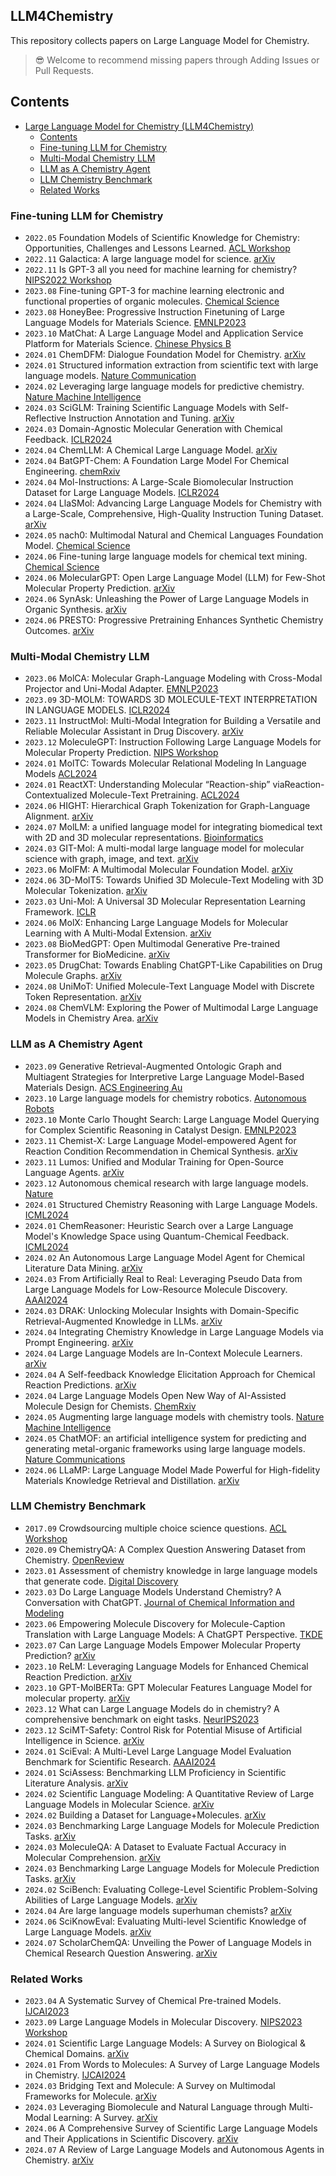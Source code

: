 ## LLM4Chemistry
This repository collects papers on Large Language Model for Chemistry.

> 😎 Welcome to recommend missing papers through Adding Issues or Pull Requests.

## Contents

- [Large Language Model for Chemistry (LLM4Chemistry)](#llm4chemistry)
  - [Contents](#contents)
  - [Fine-tuning LLM for Chemistry](#fine-tuning-llm-for-chemistry)
  - [Multi-Modal Chemistry LLM](#multi-modal-chemistry-llm)
  - [LLM as A Chemistry Agent](#llm-as-a-chemistry-llm)
  - [LLM Chemistry Benchmark](#llm-chemistry-benchmark)
  - [Related Works](#related-works)

### Fine-tuning LLM for Chemistry

- `2022.05` Foundation Models of Scientific Knowledge for Chemistry: Opportunities, Challenges and Lessons Learned. [ACL Workshop](https://aclanthology.org/2022.bigscience-1.12.pdf)
- `2022.11` Galactica: A large language model for science. [arXiv](https://arxiv.org/abs/2211.09085)
- `2022.11` Is GPT-3 all you need for machine learning for chemistry? [NIPS2022 Workshop](https://openreview.net/pdf?id=dgpgTEZ6G__)
- `2023.08` Fine-tuning GPT-3 for machine learning electronic and functional properties of organic molecules. [Chemical Science](https://pubs.rsc.org/en/content/articlepdf/2024/sc/d3sc04610a)
- `2023.08` HoneyBee: Progressive Instruction Finetuning of Large Language Models for Materials Science. [EMNLP2023](https://aclanthology.org/2023.findings-emnlp.380.pdf)
- `2023.10` MatChat: A Large Language Model and Application Service Platform for Materials Science. [Chinese Physics B](https://arxiv.org/abs/2310.07197)
- `2024.01` ChemDFM: Dialogue Foundation Model for Chemistry. [arXiv](https://arxiv.org/abs/2401.14818)
- `2024.01` Structured information extraction from scientific text with large language models. [Nature Communication](https://www.nature.com/articles/s41467-024-45563-x)
- `2024.02` Leveraging large language models for predictive chemistry. [Nature Machine Intelligence](https://www.nature.com/articles/s42256-023-00788-1)
- `2024.03` SciGLM: Training Scientific Language Models with Self-Reflective Instruction Annotation and Tuning. [arXiv](https://arxiv.org/abs/2401.07950)
- `2024.03` Domain-Agnostic Molecular Generation with Chemical Feedback. [ICLR2024](https://arxiv.org/pdf/2301.11259)
- `2024.04` ChemLLM: A Chemical Large Language Model. [arXiv](https://arxiv.org/abs/2402.06852)
- `2024.04` BatGPT-Chem: A Foundation Large Model For Chemical Engineering. [chemRxiv](https://chemrxiv.org/engage/chemrxiv/article-details/661df07a418a5379b0ef8906)
- `2024.04` Mol-Instructions: A Large-Scale Biomolecular Instruction Dataset for Large Language Models. [ICLR2024](https://openreview.net/forum?id=Tlsdsb6l9n)
- `2024.04` LlaSMol: Advancing Large Language Models for Chemistry with a Large-Scale, Comprehensive, High-Quality Instruction Tuning Dataset. [arXiv](https://arxiv.org/abs/2402.09391)
- `2024.05` nach0: Multimodal Natural and Chemical Languages Foundation Model. [Chemical Science](https://arxiv.org/pdf/2311.12410)
- `2024.06` Fine-tuning large language models for chemical text mining. [Chemical Science](https://pubs.rsc.org/en/content/articlehtml/2024/sc/d4sc00924j)
- `2024.06` MolecularGPT: Open Large Language Model (LLM) for Few-Shot Molecular Property Prediction. [arXiv](https://arxiv.org/pdf/2406.12950v1)
- `2024.06` SynAsk: Unleashing the Power of Large Language Models in Organic Synthesis. [arXiv](https://arxiv.org/pdf/2406.04593)
- `2024.06` PRESTO: Progressive Pretraining Enhances Synthetic Chemistry Outcomes. [arXiv](https://arxiv.org/pdf/2406.13193)

### Multi-Modal Chemistry LLM

- `2023.06` MolCA: Molecular Graph-Language Modeling with Cross-Modal Projector and Uni-Modal Adapter. [EMNLP2023](https://aclanthology.org/2023.emnlp-main.966/)
- `2023.09` 3D-MOLM: TOWARDS 3D MOLECULE-TEXT INTERPRETATION IN LANGUAGE MODELS. [ICLR2024](https://openreview.net/forum?id=xI4yNlkaqh)
- `2023.11` InstructMol: Multi-Modal Integration for Building a Versatile and Reliable Molecular Assistant in Drug Discovery. [arXiv](https://arxiv.org/pdf/2311.16208)
- `2023.12` MoleculeGPT: Instruction Following Large Language Models for Molecular Property Prediction. [NIPS Workshop](https://ai4d3.github.io/papers/34.pdf)
- `2024.01` MolTC: Towards Molecular Relational Modeling In Language Models [ACL2024](https://arxiv.org/pdf/2402.03781)
- `2024.01` ReactXT: Understanding Molecular “Reaction-ship” viaReaction-Contextualized Molecule-Text Pretraining. [ACL2024](https://arxiv.org/pdf/2405.14225)
- `2024.06` HIGHT: Hierarchical Graph Tokenization for Graph-Language Alignment. [arXiv](https://arxiv.org/pdf/2406.14021)
- `2024.07` MolLM: a unified language model for integrating biomedical text with 2D and 3D molecular representations. [Bioinformatics](https://academic.oup.com/bioinformatics/article/40/Supplement_1/i357/7700902)
- `2024.03` GIT-Mol: A multi-modal large language model for molecular science with graph, image, and text. [arXiv](https://arxiv.org/pdf/2308.06911)
- `2023.06` MolFM: A Multimodal Molecular Foundation Model. [arXiv](https://arxiv.org/pdf/2307.09484)
- `2024.06` 3D-MolT5: Towards Unified 3D Molecule-Text Modeling with 3D Molecular Tokenization. [arXiv](https://arxiv.org/pdf/2406.05797)
- `2023.03` Uni-Mol: A Universal 3D Molecular Representation Learning Framework. [ICLR](https://chemrxiv.org/engage/api-gateway/chemrxiv/assets/orp/resource/item/6402990d37e01856dc1d1581/original/uni-mol-a-universal-3d-molecular-representation-learning-framework.pdf)
- `2024.06` MolX: Enhancing Large Language Models for Molecular Learning with A Multi-Modal Extension. [arXiv](https://arxiv.org/pdf/2406.06777)
- `2023.08` BioMedGPT: Open Multimodal Generative Pre-trained Transformer for BioMedicine. [arXiv](https://arxiv.org/pdf/2308.09442)
- `2023.05` DrugChat: Towards Enabling ChatGPT-Like Capabilities on Drug Molecule Graphs. [arXiv](https://arxiv.org/pdf/2309.03907)
- `2024.08` UniMoT: Unified Molecule-Text Language Model with Discrete Token Representation. [arXiv](https://arxiv.org/pdf/2408.00863)
- `2024.08` ChemVLM: Exploring the Power of Multimodal Large Language Models in Chemistry Area. [arXiv](https://arxiv.org/abs/2408.07246)

### LLM as A Chemistry Agent

- `2023.09` Generative Retrieval-Augmented Ontologic Graph and Multiagent Strategies for Interpretive Large Language Model-Based Materials Design. [ACS Engineering Au](https://pubs.acs.org/doi/10.1021/acsengineeringau.3c00058)
- `2023.10` Large language models for chemistry robotics. [Autonomous Robots](https://doi.org/10.1007/s10514-023-10136-2)
- `2023.10` Monte Carlo Thought Search: Large Language Model Querying for Complex Scientific Reasoning in Catalyst Design. [EMNLP2023](https://arxiv.org/pdf/2310.14420)
- `2023.11` Chemist-X: Large Language Model-empowered Agent for Reaction Condition Recommendation in Chemical Synthesis. [arXiv](https://arxiv.org/abs/2311.10776)
- `2023.11` Lumos: Unified and Modular Training for Open-Source Language Agents. [arXiv](https://arxiv.org/abs/2311.05657)
- `2023.12` Autonomous chemical research with large language models. [Nature](https://www.nature.com/articles/s41586-023-06792-0)
- `2024.01` Structured Chemistry Reasoning with Large Language Models. [ICML2024](https://openreview.net/pdf/c5751a6913a0d8e993413d692b638af70ee7f2bd.pdf)
- `2024.01` ChemReasoner: Heuristic Search over a Large Language Model's Knowledge Space using Quantum-Chemical Feedback. [ICML2024](https://arxiv.org/abs/2402.10980)
- `2024.02` An Autonomous Large Language Model Agent for Chemical Literature Data Mining. [arXiv](https://arxiv.org/abs/2402.12993)
- `2024.03` From Artificially Real to Real: Leveraging Pseudo Data from Large Language Models for Low-Resource Molecule Discovery. [AAAI2024](https://arxiv.org/pdf/2309.05203)
- `2024.03` DRAK: Unlocking Molecular Insights with Domain-Specific Retrieval-Augmented Knowledge in LLMs. [arXiv](https://arxiv.org/pdf/2406.18535)
- `2024.04` Integrating Chemistry Knowledge in Large Language Models via Prompt Engineering. [arXiv](https://arxiv.org/pdf/2404.14467)
- `2024.04` Large Language Models are In-Context Molecule Learners. [arXiv](https://arxiv.org/pdf/2403.04197)
- `2024.04` A Self-feedback Knowledge Elicitation Approach for Chemical Reaction Predictions. [arXiv](https://arxiv.org/pdf/2404.09606)
- `2024.04` Large Language Models Open New Way of AI-Assisted Molecule Design for Chemists. [ChemRxiv](https://chemrxiv.org/engage/chemrxiv/article-details/66220456418a5379b0297f8d)
- `2024.05` Augmenting large language models with chemistry tools. [Nature Machine Intelligence](https://www.nature.com/articles/s42256-024-00832-8)
- `2024.05` ChatMOF: an artificial intelligence system for predicting and generating metal-organic frameworks using large language models. [Nature Communications](https://www.nature.com/articles/s41467-024-48998-4)
- `2024.06` LLaMP: Large Language Model Made Powerful for High-fidelity Materials Knowledge Retrieval and Distillation. [arXiv](https://arxiv.org/pdf/2401.17244)


### LLM Chemistry Benchmark

- `2017.09` Crowdsourcing multiple choice science questions. [ACL Workshop](https://aclanthology.org/W17-4413.pdf)
- `2020.09` ChemistryQA: A Complex Question Answering Dataset from Chemistry. [OpenReview](https://openreview.net/pdf?id=oeHTRAehiFF)
- `2023.01` Assessment of chemistry knowledge in large language models that generate code. [Digital Discovery](https://pubs.rsc.org/en/content/articlelanding/2023/dd/d2dd00087c)
- `2023.03` Do Large Language Models Understand Chemistry? A Conversation with ChatGPT. [Journal of Chemical Information and Modeling](https://pubs.acs.org/doi/10.1021/acs.jcim.3c00285)
- `2023.06` Empowering Molecule Discovery for Molecule-Caption Translation with Large Language Models: A ChatGPT Perspective. [TKDE](https://arxiv.org/abs/2306.06615)
- `2023.07` Can Large Language Models Empower Molecular Property Prediction? [arXiv](https://arxiv.org/pdf/2307.07443)
- `2023.10` ReLM: Leveraging Language Models for Enhanced Chemical Reaction Prediction. [arXiv](https://arxiv.org/pdf/2310.13590)
- `2023.10` GPT-MolBERTa: GPT Molecular Features Language Model for molecular property. [arXiv](https://arxiv.org/pdf/2310.03030)
- `2023.12` What can Large Language Models do in chemistry? A comprehensive benchmark on eight tasks. [NeurIPS2023](https://arxiv.org/abs/2305.18365)
- `2023.12` SciMT-Safety: Control Risk for Potential Misuse of Artificial Intelligence in Science. [arXiv](https://arxiv.org/abs/2312.06632)
- `2024.01` SciEval: A Multi-Level Large Language Model Evaluation Benchmark for Scientific Research. [AAAI2024](https://ojs.aaai.org/index.php/AAAI/article/view/29872/31521)
- `2024.01` SciAssess: Benchmarking LLM Proficiency in Scientific Literature Analysis. [arXiv](https://arxiv.org/abs/2403.01976)
- `2024.02` Scientific Language Modeling: A Quantitative Review of Large Language Models in Molecular Science. [arXiv](https://arxiv.org/pdf/2402.04119)
- `2024.02` Building a Dataset for Language+Molecules. [arXiv](https://arxiv.org/pdf/2403.00791)
- `2024.03` Benchmarking Large Language Models for Molecule Prediction Tasks. [arXiv](https://arxiv.org/abs/2403.05075)
- `2024.03` MoleculeQA: A Dataset to Evaluate Factual Accuracy in Molecular Comprehension. [arXiv](https://arxiv.org/pdf/2403.08192)
- `2024.03` Benchmarking Large Language Models for Molecule Prediction Tasks. [arXiv](https://arxiv.org/pdf/2403.05075)
- `2024.02` SciBench: Evaluating College-Level Scientific Problem-Solving Abilities of Large Language Models. [arXiv](https://arxiv.org/abs/2307.10635)
- `2024.04` Are large language models superhuman chemists? [arXiv](https://arxiv.org/pdf/2404.01475)
- `2024.06` SciKnowEval: Evaluating Multi-level Scientific Knowledge of Large Language Models. [arXiv](https://arxiv.org/pdf/2406.09098)
- `2024.07` ScholarChemQA: Unveiling the Power of Language Models in Chemical Research Question Answering. [arXiv](https://arxiv.org/pdf/2407.16931v1)

### Related Works

- `2023.04` A Systematic Survey of Chemical Pre-trained Models. [IJCAI2023](https://www.ijcai.org/proceedings/2023/0760.pdf)
- `2023.09` Large Language Models in Molecular Discovery. [NIPS2023 Workshop](https://neurips.cc/virtual/2023/75777)
- `2024.01` Scientific Large Language Models: A Survey on Biological & Chemical Domains. [arXiv](https://arxiv.org/abs/2401.14656)
- `2024.01` From Words to Molecules: A Survey of Large Language Models in Chemistry. [IJCAI2024](https://arxiv.org/pdf/2402.01439)
- `2024.03` Bridging Text and Molecule: A Survey on Multimodal Frameworks for Molecule. [arXiv](https://arxiv.org/pdf/2403.13830)
- `2024.03` Leveraging Biomolecule and Natural Language through Multi-Modal Learning: A Survey. [arXiv](https://arxiv.org/pdf/2403.01528)
- `2024.06` A Comprehensive Survey of Scientific Large Language Models and Their Applications in Scientific Discovery. [arXiv](https://arxiv.org/pdf/2406.10833)
- `2024.07` A Review of Large Language Models and Autonomous Agents in Chemistry. [arXiv](https://arxiv.org/pdf/2407.01603)
